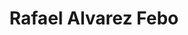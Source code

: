 ---
pid: NS195
title: Rafael Alvarez Febo
location_transcription: Norris Square Park
zipcode: '19133'
outside_phl: 
neighborhood: Fairhill,North Philadelphia
age: '29'
age_range: 20-29
instagram: 
image_file_name: NS_2.jpg
proposal_transcription: I would really like to see statues of taínos - especially
  women (we have few if any statues of women of color). I also think whimsical items
  like roosters, coquis, avocados, fruits, etc. they really make spaces fun and welcoming.
topic: Culture,Environment,Native Americans,Women
topic_summary: 0, 0, 0, 0
type: Space,Concrete,Sculpture Statue,Image
keywords_other: taino, diversity, WOC, duplicate
credit: 
image_labels: 
twitter: Re_Alvarez
facebook: 
permalink: "/monuments/ns195/"
layout: item-page
---